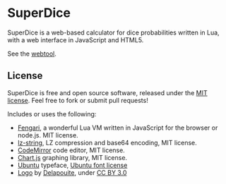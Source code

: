 # SuperDice

SuperDice is a web-based calculator for dice probabilities written in Lua, with a web interface in JavaScript and HTML5.

See the [webtool](https://castux.github.io/dice/).

## License

SuperDice is free and open source software, released under the [MIT license](license.md). Feel free to fork or submit pull requests!

Includes or uses the following:

- [Fengari](https://fengari.io/), a wonderful Lua VM written in JavaScript for the browser or node.js. MIT license.
- [lz-string](https://pieroxy.net/blog/pages/lz-string/index.html), LZ compression and base64 encoding, MIT license.
- [CodeMirror](https://codemirror.net/) code editor, MIT license.
- [Chart.js](https://www.chartjs.org/) graphing library, MIT license.
- [Ubuntu](https://design.ubuntu.com/font/) typeface, [Ubuntu font license](https://ubuntu.com/legal/font-licence)
- [Logo](https://game-icons.net/1x1/delapouite/perspective-dice-six-faces-random.html) by [Delapouite](https://delapouite.com/), under [CC BY 3.0](https://creativecommons.org/licenses/by/3.0/)
